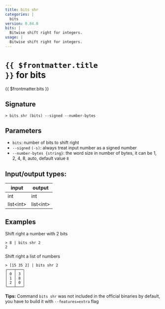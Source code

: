 ```yaml
---
title: bits shr
categories: |
  bits
version: 0.84.0
bits: |
  Bitwise shift right for integers.
usage: |
  Bitwise shift right for integers.
---
```


# <code>{{ $frontmatter.title }}</code> for bits

<div class='command-title'>{{ $frontmatter.bits }}</div>

## Signature

```> bits shr (bits) --signed --number-bytes```

## Parameters

 -  `bits`: number of bits to shift right
 -  `--signed` `(-s)`: always treat input number as a signed number
 -  `--number-bytes {string}`: the word size in number of bytes, it can be 1, 2, 4, 8, auto, default value `8`


## Input/output types:

| input     | output    |
| --------- | --------- |
| int       | int       |
| list\<int\> | list\<int\> |
## Examples

Shift right a number with 2 bits
```shell
> 8 | bits shr 2
2
```

Shift right a list of numbers
```shell
> [15 35 2] | bits shr 2
╭───┬───╮
│ 0 │ 3 │
│ 1 │ 8 │
│ 2 │ 0 │
╰───┴───╯

```


**Tips:** Command `bits shr` was not included in the official binaries by default, you have to build it with `--features=extra` flag